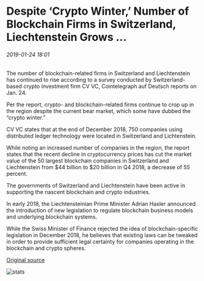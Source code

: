 # Despite ‘Crypto Winter,’ Number of Blockchain Firms in Switzerland, Liechtenstein Grows ...

###### 2019-01-24 18:01

The number of blockchain-related firms in Switzerland and Liechtenstein has continued to rise according to a survey conducted by Switzerland-based crypto investment firm CV VC, Cointelegraph auf Deutsch reports on Jan. 24.

Per the report, crypto- and blockchain-related firms continue to crop up in the region despite the current bear market, which some have dubbed the “crypto winter.”

CV VC states that at the end of December 2018, 750 companies using distributed ledger technology were located in Switzerland and Lichtenstein.

While noting an increased number of companies in the region, the report states that the recent decline in cryptocurrency prices has cut the market value of the 50 largest blockchain companies in Switzerland and Liechtenstein from $44 billion to $20 billion in Q4 2018, a decrease of 55 percent.

The governments of Switzerland and Liechtenstein have been active in supporting the nascent blockchain and crypto industries.

In early 2018, the Liechtensteinian Prime Minister Adrian Hasler announced the introduction of new legislation to regulate blockchain business models and underlying blockchain systems.

While the Swiss Minister of Finance rejected the idea of blockchain-specific legislation in December 2018, he believes that existing laws can be tweaked in order to provide sufficient legal certainty for companies operating in the blockchain and crypto spheres.

[Original source](https://cointelegraph.com/news/despite-crypto-winter-number-of-blockchain-firms-in-switzerland-liechtenstein-grows)

![stats](https://c.statcounter.com/11760860/0/a89fa40b/1/ "stats")